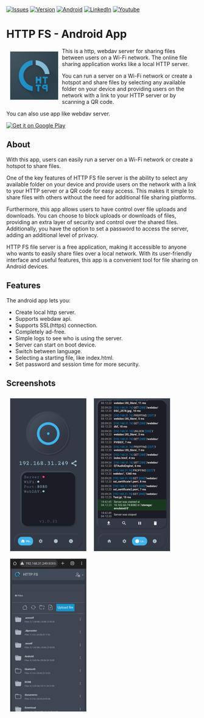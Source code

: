 <a name="readme-top"></a>
[![Issues][issues-shield]][issues-url] [![Version][version-shield]][gp-url] [![Android][android-shield]][gp-url] [![LinkedIn][linkedin-shield]][linkedin-url] [![Youtube][youtube-shield]][youtube-url]


# HTTP FS - Android App

<img src="/screenshots/play_store_512.png" align="left"
width="25%" hspace="10" vspace="10">

This is a http, webdav server for sharing files between users on a Wi-Fi network.
The online file sharing application works like a local HTTP server.

You can run a server on a Wi-Fi network or create a hotspot and share files by selecting any available folder on your device and providing users on the network with a link to your HTTP server or by scanning a QR code.

You can also use app like webdav server.

<p align="left">
<a href="https://play.google.com/store/apps/details?id=tiar.ua.slf">
    <img alt="Get it on Google Play"
        height="73"
        src="https://play.google.com/intl/en_us/badges/images/generic/en_badge_web_generic.png" />
</a>  
</p>

## About
With this app, users can easily run a server on a Wi-Fi network or create a hotspot to share files.

One of the key features of HTTP FS file server is the ability to select any available folder on your device and provide users on the network with a link to your HTTP server or a QR code for easy access. This makes it simple to share files with others without the need for additional file sharing platforms.

Furthermore, this app allows users to have control over file uploads and downloads. You can choose to block uploads or downloads of files, providing an extra layer of security and control over the shared files. Additionally, you have the option to set a password to access the server, adding an additional level of privacy.

HTTP FS file server is a free application, making it accessible to anyone who wants to easily share files over a local network. With its user-friendly interface and useful features, this app is a convenient tool for file sharing on Android devices.
## Features

The android app lets you:
- Create local http server.
- Supports webdaw api.
- Supports SSL(https) connection.
- Completely ad-free.
- Simple logs to see who is using the server.
- Server can start on boot device.
- Switch between language.
- Selecting a starting file, like index.html.
- Set password and session time for more security.
## Screenshots
[<img src="/screenshots/1.webp" align="left"
width="200"
    hspace="10" vspace="10">](/screenshots/1.webp)
[<img src="/screenshots/4.webp" align="center"
width="200"
    hspace="10" vspace="10">](/screenshots/4.webp)
[<img src="/screenshots/5.webp" align="center"
width="200"
    hspace="10" vspace="10">](/screenshots/5.webp)


[linkedin-url]: https://linkedin.com/in/tiarait
[linkedin-shield]: https://img.shields.io/badge/-LinkedIn-black.svg?style=for-the-badge&logo=linkedin&colorB=555
[issues-shield]: https://img.shields.io/github/issues/Tiarait/HTTP-FS-file-server.svg?style=for-the-badge
[issues-url]: https://github.com/Tiarait/HTTP-FS-file-server/issues
[version-shield]: https://img.shields.io/badge/Version-1.0.23-blue?style=for-the-badge
[gp-url]: https://play.google.com/store/apps/details?id=tiar.ua.slf
[youtube-shield]: https://img.shields.io/badge/-YOUTUBE-red.svg?style=for-the-badge&logo=youtube&colorB=red
[youtube-url]: https://www.youtube.com/watch?v=inPCdfxVXMg
[android-shield]: https://img.shields.io/badge/Android-5.0+-green?style=for-the-badge

    
